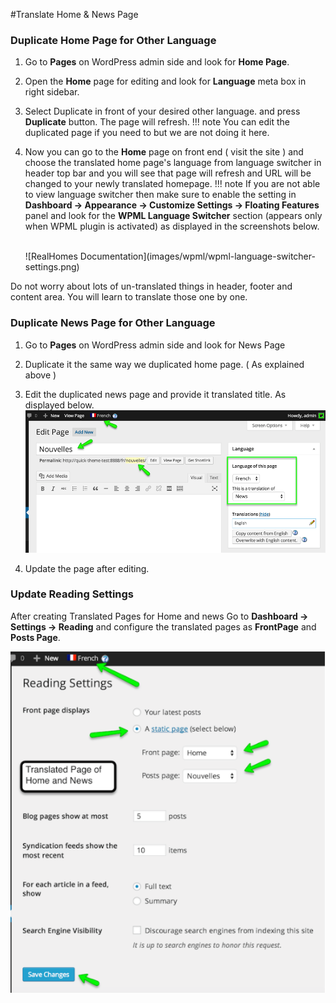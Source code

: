 #Translate Home & News Page

### **Duplicate Home Page for Other Language**

1. Go to **Pages** on WordPress admin side and look for **Home Page**.

2. Open the **Home** page for editing and look for **Language** meta box in right sidebar.

3. Select Duplicate in front of your desired other language. and press **Duplicate** button. The page will refresh. 
!!! note
    You can edit the duplicated page if you need to but we are not doing it here.

4. Now you can go to the **Home** page on front end ( visit the site ) and choose the translated home page's language from language switcher in header top bar and you will see that page will refresh and URL will be changed to your newly translated homepage. 
!!! note
    If you are not able to view language switcher then make sure to enable the setting in **Dashboard → Appearance → Customize Settings → Floating Features** panel and look for the **WPML Language Switcher** section (appears only when WPML plugin is activated) as displayed in the screenshots below.

    <br>
    ![RealHomes Documentation](images/wpml/wpml-language-switcher-settings.png)

Do not worry about lots of un-translated things in header, footer and content area. You will learn to translate those one by one.

### **Duplicate News Page for Other Language**

1. Go to **Pages** on WordPress admin side and look for News Page

2. Duplicate it the same way we duplicated home page. ( As explained above )

3. Edit the duplicated news page and provide it translated title. As displayed below. 
![RealHomes Documentation](images/wpml/news-page-duplication.png)

4. Update the page after editing.

### **Update Reading Settings**

After creating Translated Pages for Home and news Go to **Dashboard → Settings → Reading** and configure the translated pages as **FrontPage** and **Posts Page**. 

![RealHomes Documentation](images/wpml/update-reading-settings.png)